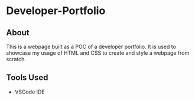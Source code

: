 # Developer-Portfolio

## About
This is a webpage built as a POC of a developer portfolio. It is used to showcase my usage of HTML and CSS to create and style a webpage from scratch.



## Tools Used
* VSCode IDE
